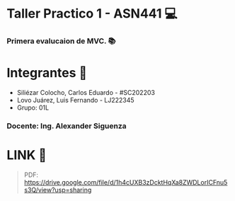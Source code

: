 # Taller Practico 1 - ASN441 💻

### Primera evalucaion de MVC. 📚


# Integrantes 👤

- Siliézar Colocho, Carlos Eduardo - #SC202203
- Lovo Juárez, Luis Fernando - LJ222345
- Grupo: 01L

### Docente: Ing. Alexander Siguenza

# LINK 🔗

> PDF: https://drive.google.com/file/d/1h4cUXB3zDcktHqXa8ZWDLorICFnu5s3Q/view?usp=sharing
